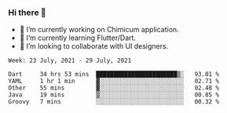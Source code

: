 ### Hi there 👋

<!--
**devcat37/devcat37** is a ✨ _special_ ✨ repository because its `README.md` (this file) appears on your GitHub profile.-->


- 🔭 I’m currently working on Chimicum application.
- 🌱 I’m currently learning Flutter/Dart.
- 👯 I’m looking to collaborate with UI designers.
<!-- - 🤔 I’m looking for help with ... -->

<!--START_SECTION:waka-->
```text
Week: 23 July, 2021 - 29 July, 2021

Dart     34 hrs 53 mins  ███████████████████████▒░   93.01 % 
YAML     1 hr 1 min      ▓░░░░░░░░░░░░░░░░░░░░░░░░   02.71 % 
Other    55 mins         ▓░░░░░░░░░░░░░░░░░░░░░░░░   02.48 % 
Java     19 mins         ▒░░░░░░░░░░░░░░░░░░░░░░░░   00.85 % 
Groovy   7 mins          ░░░░░░░░░░░░░░░░░░░░░░░░░   00.32 % 
```
<!--END_SECTION:waka-->
